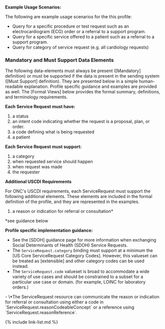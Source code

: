 
**Example Usage Scenarios:**

The following are example usage scenarios for the this profile:

-   Query for a specific procedure or test request such as an electrocardiogram (ECG) order or a referral to a support program.
-   Query for a specific service offered to a patient such as a referral to a support program.
-   Query for category of service request (e.g. all cardiology requests)


### Mandatory and Must Support Data Elements

The following data-elements must always be present ([Mandatory] definition) or must be supported if the data is present in the sending system ([Must Support] definition). They are presented below in a simple human-readable explanation.  Profile specific guidance and examples are provided as well.  The [Formal Views] below provides the  formal summary, definitions, and  terminology requirements.

**Each Service Request must have:**

1.  a status
1.  an intent code indicating whether the request is a proposal, plan, or order.
3.  a code defining what is being requested
4.  a patient

**Each Service Request must support:**

1.  a category
1.  when requested service should happen
1.  when request was made
1.  the requester

**Additional USCDI Requirements**

For ONC's USCDI requirements, each ServiceRequest must support the following additional elements. These elements are included in the formal definition of the profile, and they are represented in the examples.

1. <span class="bg-success" markdown="1">a reason or indication for referral or consultation*</span><!-- new-content -->

\*see guidance below

**Profile specific implementation guidance:**

- See the [SDOH] guidance page for more information when exchanging Social Determinants of Health (SDOH) Service Requests.
- The `ServiceRequest.category` binding must support at a minimum the [US Core ServiceRequest Category Codes].  However, this valueset can be treated as [extensible] and other category codes can be used instead.
- The `ServiceRequest.code` valueset is broad to accommodate a wide variety of use cases and should be constrained to a subset for a particular use case or domain. (for example, LOINC for laboratory orders.)
<div class="bg-success" markdown="1">
- \*The ServiceRequest resource can communicate the reason or indication for referral or consultation using either a code in `ServiceRequest.reasonCodeableConcept` or a reference using `ServiceRequest.reasonReference`.
</div><!-- new-content -->

{% include link-list.md %}
